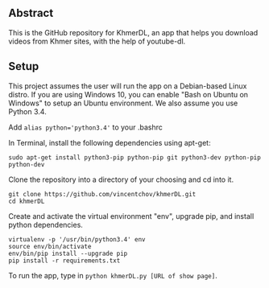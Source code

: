 ## Abstract
This is the GitHub repository for KhmerDL, an app that helps you download videos from Khmer sites, with the help of youtube-dl.

## Setup
This project assumes the user will run the app on a Debian-based Linux distro.  If you are using Windows 10, you can enable "Bash on Ubuntu on Windows" to setup an Ubuntu environment.  We also assume you use Python 3.4.

Add ```alias python='python3.4'``` to your .bashrc

In Terminal, install the following dependencies using apt-get:

```
sudo apt-get install python3-pip python-pip git python3-dev python-pip python-dev
```

Clone the repository into a directory of your choosing and cd into it.

```
git clone https://github.com/vincentchov/khmerDL.git
cd khmerDL
```

Create and activate the virtual environment "env", upgrade pip, and install python dependencies.

```
virtualenv -p '/usr/bin/python3.4' env
source env/bin/activate
env/bin/pip install --upgrade pip
pip install -r requirements.txt
```

To run the app, type in ```python khmerDL.py [URL of show page]```.
